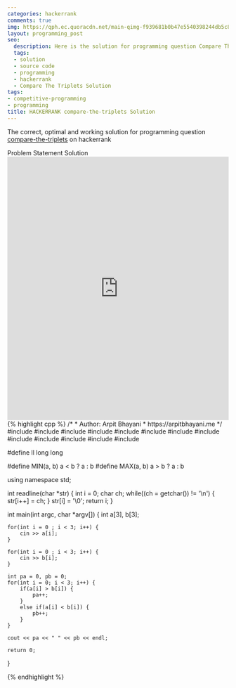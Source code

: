 ```yaml
---
categories: hackerrank
comments: true
img: https://qph.ec.quoracdn.net/main-qimg-f939681b0b47e5540398244db5c8966f?convert_to_webp=true
layout: programming_post
seo:
  description: Here is the solution for programming question Compare The Triplets on hackerrank
  tags:
  - solution
  - source code
  - programming
  - hackerrank
  - Compare The Triplets Solution
tags:
- competitive-programming
- programming
title: HACKERRANK compare-the-triplets Solution
---
```

The correct, optimal and working solution for programming question [compare-the-triplets](https://www.hackerrank.com/challenges/compare-the-triplets) on hackerrank

<div class="ui secondary pointing large menu">
  <a class="grey item" data-tab="problem-statement">
    Problem Statement
  </a>
  <a class="active item grey" data-tab="solution">
    Solution
  </a>
</div>
<div class="ui bottom attached tab" data-tab="problem-statement">
    <iframe src="https://www.hackerrank.com/challenges/compare-the-triplets" width="100%" height="600px" style="overflow: scroll; border: none;"></iframe>
</div>
<div class="ui bottom attached active tab" data-tab="solution">
{% highlight cpp %}
/*
 *  Author: Arpit Bhayani
 *  https://arpitbhayani.me
 */
#include <cmath>
#include <cstdio>
#include <cstdlib>
#include <climits>
#include <deque>
#include <iostream>
#include <list>
#include <limits>
#include <map>
#include <queue>
#include <set>
#include <stack>
#include <vector>

#define ll long long

#define MIN(a, b) a < b ? a : b
#define MAX(a, b) a > b ? a : b

using namespace std;

int readline(char *str) {
    int i = 0;
    char ch;
    while((ch = getchar()) != '\n') {
        str[i++] = ch;
    }
    str[i] = '\0';
    return i;
}

int main(int argc, char *argv[]) {
    int a[3], b[3];

    for(int i = 0 ; i < 3; i++) {
        cin >> a[i];
    }

    for(int i = 0 ; i < 3; i++) {
        cin >> b[i];
    }

    int pa = 0, pb = 0;
    for(int i = 0; i < 3; i++) {
        if(a[i] > b[i]) {
            pa++;
        }
        else if(a[i] < b[i]) {
            pb++;
        }
    }

    cout << pa << " " << pb << endl;

    return 0;
}

{% endhighlight %}
</div>
